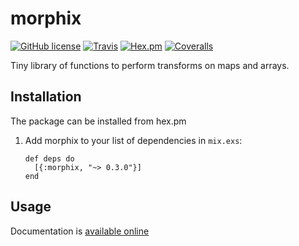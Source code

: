 # morphix

[![GitHub license](https://img.shields.io/badge/license-MIT-blue.svg)](https://raw.githubusercontent.com/philosodad/morphix/master/LICENSE)
[![Travis](https://img.shields.io/travis/philosodad/morphix.svg)](https://travis-ci.org/philosodad/morphix)
[![Hex.pm](https://img.shields.io/hexpm/v/morphix.svg)](https://hex.pm/packages/morphix)
[![Coveralls](https://img.shields.io/coveralls/philosodad/morphix.svg)](https://coveralls.io/github/philosodad/morphix)

Tiny library of functions to perform transforms on maps and arrays.

## Installation

The package can be installed from hex.pm

1. Add morphix to your list of dependencies in `mix.exs`:

    ```
    def deps do
      [{:morphix, "~> 0.3.0"}]
    end
    ```

## Usage

Documentation is [available online](https://hexdocs.pm/morphix/Morphix.html)
